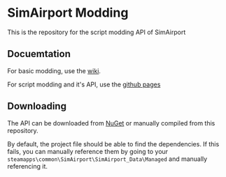 # SimAirport Modding

This is the repository for the script modding API of SimAirport

## Docuemtation

For basic modding, use the [wiki](https://github.com/lvgamedev/simairport-modding/wiki).

For script modding and it's API, use the [github pages](#)

## Downloading

The API can be downloaded from [NuGet](https://www.nuget.org/packages/SimAirport.Modding/1.0.0) or manually compiled from this repository.

By default, the project file should be able to find the dependencies. If this fails, you can manually reference them by going to your `steamapps\common\SimAirport\SimAirport_Data\Managed` and manually referencing it.
